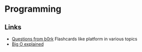 # Programming

## Links

- [Questions from b0rk](https://questions.wizardzines.com/) Flashcards like platform in various topics
- [Big O explained](https://thatcomputerscientist.com/big-o-notation-explained-as-easily-as-possible)
